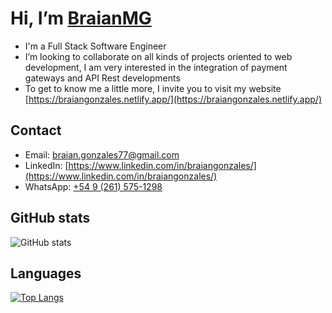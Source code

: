 # Hi, I’m [BraianMG](https://braiangonzales.netlify.app/)
- I'm a Full Stack Software Engineer
- I’m looking to collaborate on all kinds of projects oriented to web development, I am very interested in the integration of payment gateways and API Rest developments
- To get to know me a little more, I invite you to visit my website [https://braiangonzales.netlify.app/](https://braiangonzales.netlify.app/)

## Contact
  - Email: [braian.gonzales77@gmail.com](mailto:braian.gonzales77@gmail.com)
  - LinkedIn: [https://www.linkedin.com/in/braiangonzales/](https://www.linkedin.com/in/braiangonzales/)
  - WhatsApp: [+54 9 (261) 575-1298](https://api.whatsapp.com/send?phone=5492615751298&text=Write%20your%20question,%20I%20will%20answer%20you%20shortly.)


## GitHub stats
![GitHub stats](https://github-readme-stats.vercel.app/api?username=braianmg&show_icons=true&theme=tokyonight)

## Languages
[![Top Langs](https://github-readme-stats.vercel.app/api/top-langs/?username=braianmg&layout=compact&theme=tokyonight)](https://github.com/braianmg/github-readme-stats)



<!---
BraianMG/BraianMG is a ✨ special ✨ repository because its `README.md` (this file) appears on your GitHub profile.
You can click the Preview link to take a look at your changes.
--->
 
